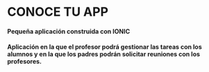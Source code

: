 # CONOCE TU APP
#### Pequeña aplicación construida con IONIC
#### Aplicación en la que el profesor podrá gestionar las tareas con los alumnos y en la que los padres podrán solicitar reuniones con los profesores.
